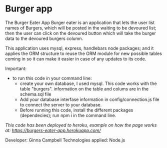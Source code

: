 # Burger app
The Burger Eater App
Burger eater is an application that lets the user list names of Burgers, which will be posted in the waiting to be devoured list; then the user can click on the devoured button which will take the burger data to the devoured burgers column.  

This application uses mysql, express, handlebars node packages; and it applies the ORM structure to reuse the ORM module for new possible tables coming in so it can make it easier in case of any updates to its code.

Important: 
- to run this code in your command line: 
    * create your own database, I used mysql. This code works with the table "burgers". information on the table and colums are in the 
    schema.sql file
    * Add your database interfase information in  config/connection.js file to connect the server to your database.
    * Before running this code, install the different packages (dependecies); run npm i 
    in the command line.


*This code has been deployed to heroku, example on how the page works at: https://burgers-eater-app.herokuapp.com/*

Developer: Ginna Campbell Technologies applied: Node.js